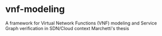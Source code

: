 # vnf-modeling
A framework for Virtual Network Functions (VNF) modeling and Service Graph verification in SDN/Cloud context 
Marchetti's thesis
